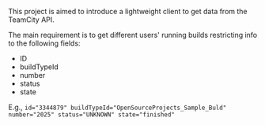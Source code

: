 This project is aimed to introduce a lightweight client to get data from the TeamCity API.

The main requirement is to get different users' running builds restricting info to the following fields:
- ID
- buildTypeId
- number
- status
- state

E.g., `id="‎3344879" buildTypeId="OpenSourceProjects_Sample_Buld" number="2025" status="UNKNOWN" state="finished"`
